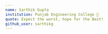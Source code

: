 ```yaml
---
name: Sarthik Gupta
institution: Punjab Engineering College 🚩
quote: Expect the worst, hope for the Best!
github_user: sarthikg
---
```


